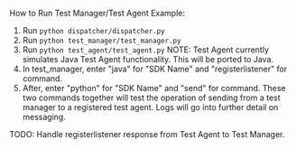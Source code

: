 How to Run Test Manager/Test Agent Example:

1. Run ```python dispatcher/dispatcher.py```
2. Run ```python test_manager/test_manager.py```
3. Run ```python test_agent/test_agent.py```
    NOTE: Test Agent currently simulates Java Test Agent functionality. This will be ported to Java.
4. In test_manager, enter "java" for "SDK Name" and "registerlistener" for command.
5. After, enter "python" for "SDK Name" and "send" for command. These two commands together will test the operation of sending from a test manager to a registered test agent. Logs will go into further detail on messaging. 

TODO: Handle registerlistener response from Test Agent to Test Manager.